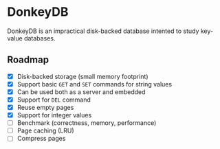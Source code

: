# DonkeyDB

DonkeyDB is an impractical disk-backed database intented to study key-value
databases.

## Roadmap

- [x] Disk-backed storage (small memory footprint)
- [x] Support basic `GET` and `SET` commands for string values
- [x] Can be used both as a server and embedded
- [x] Support for `DEL` command
- [x] Reuse empty pages
- [x] Support for integer values
- [ ] Benchmark (correctness, memory, performance)
- [ ] Page caching (LRU)
- [ ] Compress pages
